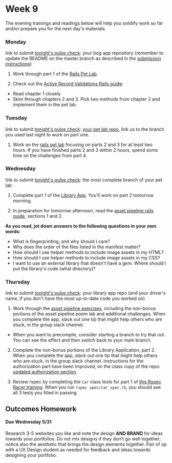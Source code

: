 # Week 9

The evening trainings and readings below will help you solidify work so far and/or prepare you for the next day's materials.


### Monday

link to submit [tonight's pulse check](https://docs.google.com/forms/d/e/1FAIpQLScicQdZtf2JLFw4O-u618YhNeaJ7sJXVN36ybzO7pnaV359QA/viewform?usp=sf_link): your bog app repository (remember to update the README on the master branch as described in the [submission instructions](https://github.com/SF-WDI-LABS/rails_bog_app#submission))

1. Work through part 1 of the [Rails Pet Lab](https://github.com/sf-wdi-37/rails-pet-lab).

2. Check out the [Active Record Validations Rails guide](http://guides.rubyonrails.org/active_record_validations.html):

  * Read chapter 1 closely.
  * Skim through chapters 2 and 3. Pick two methods from chapter 2 and implement them in the pet lab.
  
  

### Tuesday

link to submit [tonight's pulse check](https://docs.google.com/forms/d/e/1FAIpQLScicQdZtf2JLFw4O-u618YhNeaJ7sJXVN36ybzO7pnaV359QA/viewform?usp=sf_link): [your pet lab repo](https://github.com/sf-wdi-37/rails-pet-lab), link us to the branch you used last night to work on part one.

1. Work on the [rails pet lab](https://github.com/sf-wdi-37/rails-pet-lab) focusing on parts 2 and 3 for at least two hours. If you have finished parts 2 and 3 within 2 hours, spend some time on the challenges from part 4. 


### Wednesday

link to submit [tonight's pulse check](https://docs.google.com/forms/d/e/1FAIpQLScicQdZtf2JLFw4O-u618YhNeaJ7sJXVN36ybzO7pnaV359QA/viewform?usp=sf_link): the most complete branch of your pet lab

1. Complete part 1 of the [Library App](https://github.com/sf-wdi-37/public-library-app). You'll work on part 2 tomorrow morning.

2. In preparation for tomorrow afternoon, read the [asset pipeline rails guide](http://guides.rubyonrails.org/asset_pipeline.html), sections 1 and 2.

**As you read, jot down answers to the following questions in your own words:**
- What is fingerprinting, and why should I care?   
- Why does the order of the files listed in the manifest matter?  
- How should I use helper methods to include image assets in my HTML?   
- How should I use helper methods to include image assets in my CSS?  
- I want to use an external library that doesn't have a gem. Where should I put the library's code (what directory)?



### Thursday

link to submit [tonight's pulse check](https://docs.google.com/forms/d/e/1FAIpQLScicQdZtf2JLFw4O-u618YhNeaJ7sJXVN36ybzO7pnaV359QA/viewform?usp=sf_link): your library app repo (and your driver's name, if you don't have the most up-to-date code you worked on)


1. Work through the [asset pipeline exercises](https://github.com/sf-wdi-37/rails-asset-pipeline/blob/master/exercises.md), including the non-bonus portions of the asset pipeline poem lab and additional challenges.  When you complete the app, slack out one tip that might help others who are stuck, in the group slack channel.

* When you want to precompile, consider starting a branch to try that out. You can see the effect and then switch back to your main branch.  

2. Complete the non-bonus portions of the Library Application, part 2. When you complete the app, slack out one tip that might help others who are stuck, in the group slack channel.  Instructions for the authorization part have been improved, on the class copy of the repo: [updated authorization section](https://github.com/sf-wdi-37/public-library-app/blob/master/2_library_users.md#authorization).

3. Review rspec by completing the `Car` class tests for part 1 of [this Rspec Racer training](https://github.com/sf-wdi-37/rspec-racer).  When you run `rspec spec/car_spec.rb`, you should see all 3 tests you filled in passing. 

<!--
### Weekend

link to submit [tonight's pulse check](https://docs.google.com/forms/d/e/1FAIpQLScicQdZtf2JLFw4O-u618YhNeaJ7sJXVN36ybzO7pnaV359QA/viewform?usp=sf_link): your asset pipeline poem repo and cars repo links


1. Come up with a [project 2 pitch](https://github.com/sf-wdi-37/project-2/blob/master/lightning-pitch.md) for a Rails CRUD app that could [fulfill these technical requirements](https://github.com/sf-wdi-37/project-2#core-technical-requirements). Spend some time sketching out your idea to include the stages of progress the application could move through from skateboard, to scooter, to bicycle, etc. Remember, you will be working on this project with a 4 person group over the course of a week. Your pitch will be brief with no slides, but we want you to hit the ground running with some more detailed ideas sketched out.

2. Prepare a [technical lightning talk](https://github.com/sf-wdi-37/ruby-lightning-talks) on a Ruby gem of your choice. 
-->



## Outcomes Homework
#### Due Wednesday 5/31

Research 3-5 websites you like and note the design **AND BRAND** for ideas towards your portfolios. Do not mix designs if they don't go well together; notice also the aesthetic that brings the design elements together. Pair of up with a UX Design student as needed for feedback and ideas towards designing your portfolio. 
